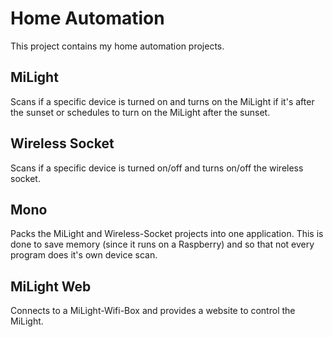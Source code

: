 # Home Automation

This project contains my home automation projects.


## MiLight

Scans if a specific device is turned on and turns on the MiLight if it's after the sunset or schedules to turn on the
MiLight after the sunset.


## Wireless Socket

Scans if a specific device is turned on/off and turns on/off the wireless socket.


## Mono

Packs the MiLight and Wireless-Socket projects into one application. This is done to save memory (since it runs on a 
Raspberry) and so that not every program does it's own device scan.


## MiLight Web

Connects to a MiLight-Wifi-Box and provides a website to control the MiLight.
